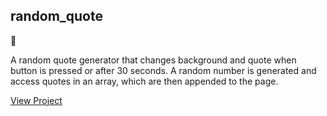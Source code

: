 ## random_quote
:speech_balloon:

A random quote generator that changes background and quote when button is pressed or after 30 seconds. A random number is generated and access quotes in an array, which are then appended to the page. 

 <a href="https://ark20.github.io/randomQuote/">View Project</a>
